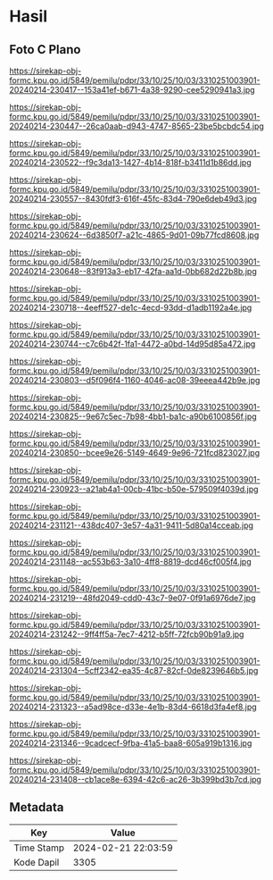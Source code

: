 # Hasil

## Foto C Plano

https://sirekap-obj-formc.kpu.go.id/5849/pemilu/pdpr/33/10/25/10/03/3310251003901-20240214-230417--153a41ef-b671-4a38-9290-cee5290941a3.jpg

https://sirekap-obj-formc.kpu.go.id/5849/pemilu/pdpr/33/10/25/10/03/3310251003901-20240214-230447--26ca0aab-d943-4747-8565-23be5bcbdc54.jpg

https://sirekap-obj-formc.kpu.go.id/5849/pemilu/pdpr/33/10/25/10/03/3310251003901-20240214-230522--f9c3da13-1427-4b14-818f-b3411d1b86dd.jpg

https://sirekap-obj-formc.kpu.go.id/5849/pemilu/pdpr/33/10/25/10/03/3310251003901-20240214-230557--8430fdf3-616f-45fc-83d4-790e6deb49d3.jpg

https://sirekap-obj-formc.kpu.go.id/5849/pemilu/pdpr/33/10/25/10/03/3310251003901-20240214-230624--6d3850f7-a21c-4865-9d01-09b77fcd8608.jpg

https://sirekap-obj-formc.kpu.go.id/5849/pemilu/pdpr/33/10/25/10/03/3310251003901-20240214-230648--83f913a3-eb17-42fa-aa1d-0bb682d22b8b.jpg

https://sirekap-obj-formc.kpu.go.id/5849/pemilu/pdpr/33/10/25/10/03/3310251003901-20240214-230718--4eeff527-de1c-4ecd-93dd-d1adb1192a4e.jpg

https://sirekap-obj-formc.kpu.go.id/5849/pemilu/pdpr/33/10/25/10/03/3310251003901-20240214-230744--c7c6b42f-1fa1-4472-a0bd-14d95d85a472.jpg

https://sirekap-obj-formc.kpu.go.id/5849/pemilu/pdpr/33/10/25/10/03/3310251003901-20240214-230803--d5f096f4-1160-4046-ac08-39eeea442b9e.jpg

https://sirekap-obj-formc.kpu.go.id/5849/pemilu/pdpr/33/10/25/10/03/3310251003901-20240214-230825--9e67c5ec-7b98-4bb1-ba1c-a90b6100856f.jpg

https://sirekap-obj-formc.kpu.go.id/5849/pemilu/pdpr/33/10/25/10/03/3310251003901-20240214-230850--bcee9e26-5149-4649-9e96-721fcd823027.jpg

https://sirekap-obj-formc.kpu.go.id/5849/pemilu/pdpr/33/10/25/10/03/3310251003901-20240214-230923--a21ab4a1-00cb-41bc-b50e-579509f4039d.jpg

https://sirekap-obj-formc.kpu.go.id/5849/pemilu/pdpr/33/10/25/10/03/3310251003901-20240214-231121--438dc407-3e57-4a31-9411-5d80a14cceab.jpg

https://sirekap-obj-formc.kpu.go.id/5849/pemilu/pdpr/33/10/25/10/03/3310251003901-20240214-231148--ac553b63-3a10-4ff8-8819-dcd46cf005f4.jpg

https://sirekap-obj-formc.kpu.go.id/5849/pemilu/pdpr/33/10/25/10/03/3310251003901-20240214-231219--48fd2049-cdd0-43c7-9e07-0f91a6976de7.jpg

https://sirekap-obj-formc.kpu.go.id/5849/pemilu/pdpr/33/10/25/10/03/3310251003901-20240214-231242--9ff4ff5a-7ec7-4212-b5ff-72fcb90b91a9.jpg

https://sirekap-obj-formc.kpu.go.id/5849/pemilu/pdpr/33/10/25/10/03/3310251003901-20240214-231304--5cff2342-ea35-4c87-82cf-0de8239646b5.jpg

https://sirekap-obj-formc.kpu.go.id/5849/pemilu/pdpr/33/10/25/10/03/3310251003901-20240214-231323--a5ad98ce-d33e-4e1b-83d4-6618d3fa4ef8.jpg

https://sirekap-obj-formc.kpu.go.id/5849/pemilu/pdpr/33/10/25/10/03/3310251003901-20240214-231346--9cadcecf-9fba-41a5-baa8-605a919b1316.jpg

https://sirekap-obj-formc.kpu.go.id/5849/pemilu/pdpr/33/10/25/10/03/3310251003901-20240214-231408--cb1ace8e-6394-42c6-ac26-3b399bd3b7cd.jpg


## Metadata

| Key        | Value               |
| ---------- | ------------------- |
| Time Stamp | 2024-02-21 22:03:59 |
| Kode Dapil | 3305                |



